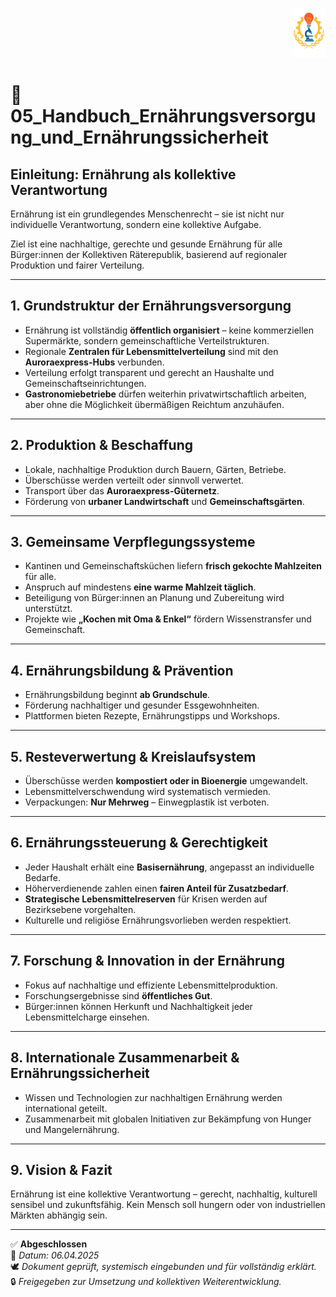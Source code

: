 <p align="right">
  <img src="https://raw.githubusercontent.com/hades-dux/Kollektive-Raeterepublik/main/Meta_und_Systemstruktur/logo_offiziell.png" alt="Logo der Kollektiven Räterepublik" height="80">
</p>

<!--
Autor: Fabio Weidner
Version: 1.0
Sektion: Infrastruktur
Veröffentlichung: April 2025
-->

# 📘 05_Handbuch_Ernährungsversorgung_und_Ernährungssicherheit

## Einleitung: Ernährung als kollektive Verantwortung

Ernährung ist ein grundlegendes Menschenrecht – sie ist nicht nur individuelle Verantwortung, sondern eine kollektive Aufgabe.

Ziel ist eine nachhaltige, gerechte und gesunde Ernährung für alle Bürger:innen der Kollektiven Räterepublik, basierend auf regionaler Produktion und fairer Verteilung.

---

## 1. Grundstruktur der Ernährungsversorgung

- Ernährung ist vollständig **öffentlich organisiert** – keine kommerziellen Supermärkte, sondern gemeinschaftliche Verteilstrukturen.
- Regionale **Zentralen für Lebensmittelverteilung** sind mit den **Auroraexpress-Hubs** verbunden.
- Verteilung erfolgt transparent und gerecht an Haushalte und Gemeinschaftseinrichtungen.
- **Gastronomiebetriebe** dürfen weiterhin privatwirtschaftlich arbeiten, aber ohne die Möglichkeit übermäßigen Reichtum anzuhäufen.

---

## 2. Produktion & Beschaffung

- Lokale, nachhaltige Produktion durch Bauern, Gärten, Betriebe.
- Überschüsse werden verteilt oder sinnvoll verwertet.
- Transport über das **Auroraexpress-Güternetz**.
- Förderung von **urbaner Landwirtschaft** und **Gemeinschaftsgärten**.

---

## 3. Gemeinsame Verpflegungssysteme

- Kantinen und Gemeinschaftsküchen liefern **frisch gekochte Mahlzeiten** für alle.
- Anspruch auf mindestens **eine warme Mahlzeit täglich**.
- Beteiligung von Bürger:innen an Planung und Zubereitung wird unterstützt.
- Projekte wie **„Kochen mit Oma & Enkel“** fördern Wissenstransfer und Gemeinschaft.

---

## 4. Ernährungsbildung & Prävention

- Ernährungsbildung beginnt **ab Grundschule**.
- Förderung nachhaltiger und gesunder Essgewohnheiten.
- Plattformen bieten Rezepte, Ernährungstipps und Workshops.

---

## 5. Resteverwertung & Kreislaufsystem

- Überschüsse werden **kompostiert oder in Bioenergie** umgewandelt.
- Lebensmittelverschwendung wird systematisch vermieden.
- Verpackungen: **Nur Mehrweg** – Einwegplastik ist verboten.

---

## 6. Ernährungssteuerung & Gerechtigkeit

- Jeder Haushalt erhält eine **Basisernährung**, angepasst an individuelle Bedarfe.
- Höherverdienende zahlen einen **fairen Anteil für Zusatzbedarf**.
- **Strategische Lebensmittelreserven** für Krisen werden auf Bezirksebene vorgehalten.
- Kulturelle und religiöse Ernährungsvorlieben werden respektiert.

---

## 7. Forschung & Innovation in der Ernährung

- Fokus auf nachhaltige und effiziente Lebensmittelproduktion.
- Forschungsergebnisse sind **öffentliches Gut**.
- Bürger:innen können Herkunft und Nachhaltigkeit jeder Lebensmittelcharge einsehen.

---

## 8. Internationale Zusammenarbeit & Ernährungssicherheit

- Wissen und Technologien zur nachhaltigen Ernährung werden international geteilt.
- Zusammenarbeit mit globalen Initiativen zur Bekämpfung von Hunger und Mangelernährung.

---

## 9. Vision & Fazit

Ernährung ist eine kollektive Verantwortung – gerecht, nachhaltig, kulturell sensibel und zukunftsfähig. Kein Mensch soll hungern oder von industriellen Märkten abhängig sein.

---

✅ **Abgeschlossen**  
📅 *Datum: 06.04.2025*  
🕊️ *Dokument geprüft, systemisch eingebunden und für vollständig erklärt.*  
🔒 *Freigegeben zur Umsetzung und kollektiven Weiterentwicklung.*
